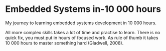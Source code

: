 # Embedded Systems in-10 000 hours

My journey to learning embedded systems development in 10 000 hours.

All more complex skills takes a lot of time and practise to learn. There is no quick fix, you must put in hours of focused work. As rule of thumb it takes 10 000 hours to master something hard (Gladwell, 2008).
